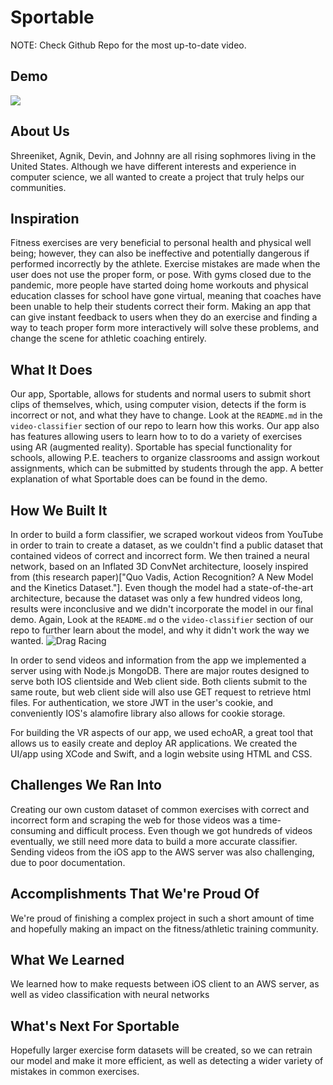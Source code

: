 # Sportable

NOTE: Check Github Repo for the most up-to-date video.

## Demo
[![](http://img.youtube.com/vi/h71szkri2CI/0.jpg)]("http://www.youtube.com/watch?v=h71szkri2CI")

## About Us
Shreeniket, Agnik, Devin, and Johnny are all rising sophmores living in the United States. Although we have different interests and experience in computer science, we all wanted to create a project that truly helps our communities.

## Inspiration
Fitness exercises are very beneficial to personal health and physical well being; however, they can also be ineffective and potentially dangerous if performed incorrectly by the athlete. Exercise mistakes are made when the user does not use the proper form, or pose. With gyms closed due to the pandemic, more people have started doing home workouts and physical education classes for school have gone virtual, meaning that coaches have been unable to help their students correct their form. Making an app that can give instant feedback to users when they do an exercise and finding a way to teach proper form more interactively will solve these problems, and change the scene for athletic coaching entirely.

## What It Does
Our app, Sportable, allows for students and normal users to submit short clips of themselves, which, using computer vision, detects if the form is incorrect or not, and what they have to change. Look at the `README.md` in the `video-classifier` section of our repo to learn how this works. Our app also has features allowing users to learn how to to do a variety of exercises using AR (augmented reality). Sportable has special functionality for schools, allowing P.E. teachers to organize classrooms and assign workout assignments, which can be submitted by students through the app. A better explanation of what Sportable does can be found in the demo.

## How We Built It
In order to build a form classifier, we scraped workout videos from YouTube in order to train to create a dataset, as we couldn't find a public dataset that contained videos of correct and incorrect form. We then trained a neural network, based on an Inflated 3D ConvNet architecture, loosely inspired from (this research paper)["Quo Vadis, Action Recognition? A New Model and the Kinetics Dataset."]. Even though the model had a state-of-the-art architecture, because the dataset was only a few hundred videos long, results were inconclusive and we didn't incorporate the model in our final demo. Again, Look at the `README.md` o the `video-classifier` section of our repo to further learn about the model, and why it didn't work the way we wanted. 
![Drag Racing](https://lh3.googleusercontent.com/-NWBZS6k57Pk/Xzx0NDxYNmI/AAAAAAAAEys/diFRuSVXPY8vhiyfzVMaMztpbXtUpQKuwCK8BGAsYHg/s512/2020-08-18.png])

In order to send videos and information from the app we implemented a server using with Node.js MongoDB. There are major routes designed to serve both IOS clientside and Web client side. Both clients submit to the same route, but web client side will also use GET request to retrieve html files. For authentication, we store JWT in the user's cookie, and conveniently IOS's alamofire library also allows for cookie storage.

For building the VR aspects of our app, we used echoAR, a great tool that allows us to easily create and deploy AR applications. We created the UI/app using XCode and Swift, and a login website using HTML and CSS.

## Challenges We Ran Into
Creating our own custom dataset of common exercises with correct and incorrect form and scraping the web for those videos was a time-consuming and difficult process. Even though we got hundreds of videos eventually, we still need more data to build a more accurate classifier. Sending videos from the iOS app to the AWS server was also challenging, due to poor documentation. 

## Accomplishments That We're Proud Of
We're proud of finishing a complex project in such a short amount of time and hopefully making an impact on the fitness/athletic training community.

## What We Learned
We learned how to make requests between iOS client to an AWS server, as well as video classification with neural networks

## What's Next For Sportable
Hopefully larger exercise form datasets will be created, so we can retrain our model and make it more efficient, as well as detecting a wider variety of mistakes in common exercises.
